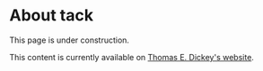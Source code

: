 <!--- issue 89 --->

# About tack

This page is under construction.

This content is currently available on [Thomas E. Dickey's website](https://invisible-island.net/ncurses/tack.html).

